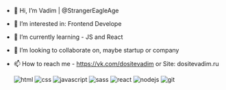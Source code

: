- 👋 Hi, I’m Vadim | @StrangerEagleAge
- 👀 I’m interested in: Frontend Develope
- 🌱 I’m currently learning - JS and React
- 💞️ I’m looking to collaborate on, maybe startup or company
- 📫 How to reach me - https://vk.com/dositevadim or Site: dositevadim.ru

  ![html](https://github.com/StrangerEagleAge/StrangerEagleAge/assets/60423807/5e3fa567-9fad-458b-a7d4-dbbe43f053ab)
  ![css](https://github.com/StrangerEagleAge/StrangerEagleAge/assets/60423807/e5d2dbb4-f1e4-4a26-a325-9f464adabc1d)
![javascript](https://github.com/StrangerEagleAge/StrangerEagleAge/assets/60423807/89eea604-184b-4c64-87a2-36bd498fb344)
![sass](https://github.com/StrangerEagleAge/StrangerEagleAge/assets/60423807/235c87c4-f616-4696-b0db-0dbbf8534e62)
![react](https://github.com/StrangerEagleAge/StrangerEagleAge/assets/60423807/450f150e-da2b-4f48-b964-14f91c331c9c)
![nodejs](https://github.com/StrangerEagleAge/StrangerEagleAge/assets/60423807/c712c53c-1650-4771-bcec-72adfcba26a3)
![git](https://github.com/StrangerEagleAge/StrangerEagleAge/assets/60423807/51f44c05-8368-402f-ab5b-882cee45db5b)




<!---
StrangerEagleAge/StrangerEagleAge is a ✨ special ✨ repository because its `README.md` (this file) appears on your GitHub profile.
You can click the Preview link to take a look at your changes.
--->
